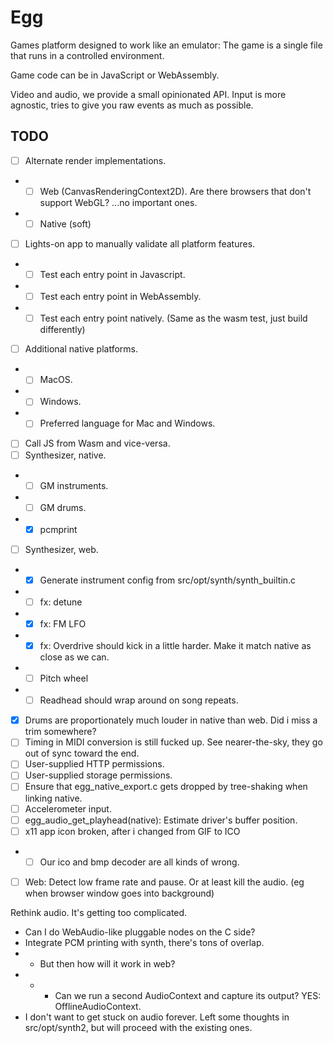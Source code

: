 # Egg

Games platform designed to work like an emulator: The game is a single file that runs in a controlled environment.

Game code can be in JavaScript or WebAssembly.

Video and audio, we provide a small opinionated API.
Input is more agnostic, tries to give you raw events as much as possible.

## TODO

- [ ] Alternate render implementations.
- - [ ] Web (CanvasRenderingContext2D). Are there browsers that don't support WebGL? ...no important ones.
- - [ ] Native (soft)
- [ ] Lights-on app to manually validate all platform features.
- - [ ] Test each entry point in Javascript.
- - [ ] Test each entry point in WebAssembly.
- - [ ] Test each entry point natively. (Same as the wasm test, just build differently)
- [ ] Additional native platforms.
- - [ ] MacOS.
- - [ ] Windows.
- - [ ] Preferred language for Mac and Windows.
- [ ] Call JS from Wasm and vice-versa.
- [ ] Synthesizer, native.
- - [ ] GM instruments.
- - [ ] GM drums.
- - [x] pcmprint
- [ ] Synthesizer, web.
- - [x] Generate instrument config from src/opt/synth/synth_builtin.c
- - [ ] fx: detune
- - [x] fx: FM LFO
- - [x] fx: Overdrive should kick in a little harder. Make it match native as close as we can.
- - [ ] Pitch wheel
- - [ ] Readhead should wrap around on song repeats.
- [x] Drums are proportionately much louder in native than web. Did i miss a trim somewhere?
- [ ] Timing in MIDI conversion is still fucked up. See nearer-the-sky, they go out of sync toward the end.
- [ ] User-supplied HTTP permissions.
- [ ] User-supplied storage permissions.
- [ ] Ensure that egg_native_export.c gets dropped by tree-shaking when linking native.
- [ ] Accelerometer input.
- [ ] egg_audio_get_playhead(native): Estimate driver's buffer position.
- [ ] x11 app icon broken, after i changed from GIF to ICO
- - [ ] Our ico and bmp decoder are all kinds of wrong.
- [ ] Web: Detect low frame rate and pause. Or at least kill the audio. (eg when browser window goes into background)

Rethink audio. It's getting too complicated.
- Can I do WebAudio-like pluggable nodes on the C side?
- Integrate PCM printing with synth, there's tons of overlap.
- - But then how will it work in web?
- - - Can we run a second AudioContext and capture its output? YES: OfflineAudioContext.
- I don't want to get stuck on audio forever. Left some thoughts in src/opt/synth2, but will proceed with the existing ones.
